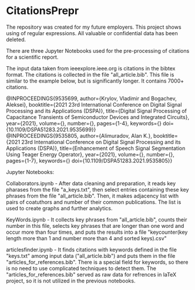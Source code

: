 # CitationsPrepr
The repository was created for my future employers.
This project shows using of regular expressions.
All valuable or confidential data has been deleted.

There are three Jupyter Notebooks used for the pre-processing of citations for a scientific report.

The input data taken from ieeexplore.ieee.org is citations in the bibtex format. The citations is collected in the file "all_article.bib". This file is similar to the example below, but is significantly longer. It contains 7000+ citations.

@INPROCEEDINGS{9535699,
  author={Krylov, Vladimir and Bogachev, Aleksei},
  booktitle={2021 23rd International Conference on Digital Signal Processing and its Applications (DSPA)}, 
  title={Digital Signal Processing of Capacitance Transients of Semiconductor Devices and Integrated Circuits}, 
  year={2021},
  volume={},
  number={},
  pages={1-4},
  keywords={}
  doi={10.1109/DSPA51283.2021.9535699}}  
@INPROCEEDINGS{9535805,
  author={Alimuradov, Alan K.},
  booktitle={2021 23rd International Conference on Digital Signal Processing and its Applications (DSPA)}, 
  title={Enhancement of Speech Signal Segmentation Using Teager Energy Operator}, 
  year={2021},
  volume={},
  number={},
  pages={1-7},
  keywords={}
  doi={10.1109/DSPA51283.2021.9535805}}


Jupyter Notebooks:

Сollaborators.ipynb - After data cleaning and preparation, it reads key pharases from the file "a_keys.txt", then select entries containing these key phrases from the file "all_article.bib". Then, it makes adjacency list with pairs of coatuthors and number of their common publications. The list is used to create graphs and further analytics.

KeyWords.ipynb - It collects key phrases from "all_article.bib", counts their number in this file, selects key phrases that are longer than one word and occur more than four times, and puts the results into a file "keycounter(key length more than 1 and number more than 4 and sorted keys).csv"

articlesfinder.ipynb - It finds citations with keywords defined in the file "keys.txt" among input data ("all_article.bib") and puts them in the file "articles_for_references.bib". There is a special field for keywords, so there is no need to use complicated techniques to detect them. The "articles_for_references.bib" served as raw data for refrences in laTeX project, so it is not utilized in the previous notebooks.
